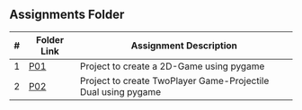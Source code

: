 ##  Assignments Folder

|   #   | Folder Link | Assignment Description |
| :---: | ----------- | ---------------------- |
|   1   | [P01](https://github.com/ashrithap02/5443-2D-Parupati/tree/main/Assignments/P01) | Project to create a 2D-Game using pygame |
|   2   | [P02](https://github.com/ashrithap02/5443-2D-Parupati/tree/main/Assignments/P02) | Project to create TwoPlayer Game-Projectile Dual using pygame |
